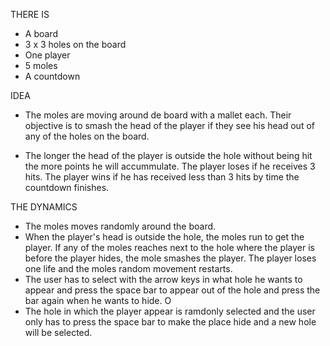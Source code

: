 THERE IS
- A board
- 3 x 3 holes on the board
- One player
- 5 moles
- A countdown

IDEA
- The moles are moving around de board with a mallet each.
Their objective is to smash the head of the player if they 
see his head out of any of the holes on the board. 

- The longer the head of the player is outside the hole without 
being hit the more points he will accummulate. The player loses 
if he receives 3 hits. The player wins if he has received less
than 3 hits by time the countdown finishes.

THE DYNAMICS
- The moles moves randomly around the board.
- When the player's head is outside the hole, the moles run to get
the player. If any of the moles reaches next to the hole where
the player is before the player hides, the mole smashes the player.
The player loses one life and the moles random movement restarts.
- The user has to select with the arrow keys in what hole he 
wants to appear and press the space bar to appear out of the hole 
and press the bar again when he wants to hide. 
O 
- The hole in which the player appear is ramdonly selected and the
user only has to press the space bar to make the place hide and
a new hole will be selected.
